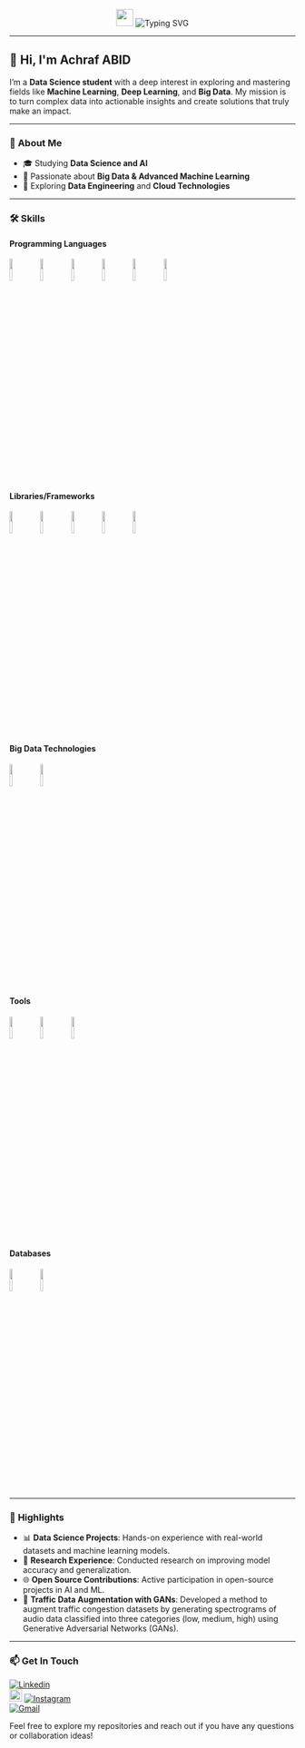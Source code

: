 <p align="center">
  <img src="https://media.giphy.com/media/hvRJCLFzcasrR4ia7z/giphy.gif" width="30px">
  <img src="https://readme-typing-svg.demolab.com?font=Fira+Code&size=18&duration=4000&pause=500&color=00ADB5&center=true&vCenter=true&width=435&lines=Data+Science+Student;Passionate+About+AI+and+ML;Building+Innovative+Solutions" alt="Typing SVG" />
</p>

---

## 👋 Hi, I'm **Achraf ABID**

I’m a **Data Science student** with a deep interest in exploring and mastering fields like **Machine Learning**, **Deep Learning**, and **Big Data**. My mission is to turn complex data into actionable insights and create solutions that truly make an impact.

---

### 🚀 **About Me**
- 🎓 Studying **Data Science and AI**
- 🌟 Passionate about **Big Data & Advanced Machine Learning**
- 🌱 Exploring **Data Engineering** and **Cloud Technologies**

---

### 🛠️ **Skills**
#### **Programming Languages**  
<code><img width="10%" src="https://www.vectorlogo.zone/logos/python/python-ar21.svg"></code>
<code><img width="10%" src="https://www.vectorlogo.zone/logos/java/java-ar21.svg"></code>
<code><img width="10%" src="https://www.vectorlogo.zone/logos/javascript/javascript-ar21.svg"></code>
<code><img width="10%" src="https://www.vectorlogo.zone/logos/w3_html5/w3_html5-ar21.svg"></code>
<code><img width="10%" src="https://upload.wikimedia.org/wikipedia/commons/1/19/C_Logo.png"></code>
<code><img width="10%" src="https://www.vectorlogo.zone/logos/r-project/r-project-ar21.svg"></code>


#### **Libraries/Frameworks**  
<code><img width="10%" src="https://www.vectorlogo.zone/logos/tensorflow/tensorflow-ar21.svg"></code>
<code><img width="10%" src="https://www.vectorlogo.zone/logos/pytorch/pytorch-ar21.svg"></code>
<code><img width="10%" src="https://github.com/scikit-learn/scikit-learn/blob/main/doc/logos/scikit-learn-logo-notext.png"></code>
<code><img width="10%" src="https://www.vectorlogo.zone/logos/numpy/numpy-ar21.svg"></code>
<code><img width="10%" src="https://upload.wikimedia.org/wikipedia/commons/a/ae/Keras_logo.svg"></code>


#### **Big Data Technologies**
<code><img width="10%" src="https://www.vectorlogo.zone/logos/apache_spark/apache_spark-ar21.svg"></code>
<code><img width="10%" src="https://www.vectorlogo.zone/logos/apache_hadoop/apache_hadoop-ar21.svg"></code>

#### **Tools**
<code><img width="10%" src="https://www.vectorlogo.zone/logos/git-scm/git-scm-ar21.svg"></code>
<code><img width="10%" src="https://www.vectorlogo.zone/logos/jupyter/jupyter-ar21.svg"></code>
<code><img width="10%" src="https://www.vectorlogo.zone/logos/flutterio/flutterio-ar21.svg"></code>

#### **Databases**
<code><img width="10%" src="https://www.vectorlogo.zone/logos/mysql/mysql-ar21.svg"></code>
<code><img width="10%" src="https://www.vectorlogo.zone/logos/mongodb/mongodb-ar21.svg"></code>

---

### 🌟 **Highlights**
- 📊 **Data Science Projects**: Hands-on experience with real-world datasets and machine learning models.
- 🔬 **Research Experience**: Conducted research on improving model accuracy and generalization.
- 🌐 **Open Source Contributions**: Active participation in open-source projects in AI and ML.
- 🚦 **Traffic Data Augmentation with GANs**: Developed a method to augment traffic congestion datasets by generating spectrograms of audio data classified into three categories (low, medium, high) using Generative Adversarial Networks (GANs).

---

### 📫 **Get In Touch**
[![Linkedin](https://img.shields.io/badge/-LinkedIn-blue?style=flat&logo=Linkedin&logoColor=white)](https://www.linkedin.com/in/achraf-abid1/)  
[<img src="https://img.shields.io/badge/Kaggle-Follow-blue?logo=kaggle&style=social" height="22" title="Follow me on Kaggle" />](https://www.kaggle.com/achrafabid7)
[![Instagram](https://img.shields.io/badge/-Instagram-c13584?style=flat&labelColor=c13584&logo=instagram&logoColor=white)](https://www.instagram.com/achraf.abid_/)  
[![Gmail](https://img.shields.io/badge/-Gmail-c14438?style=flat&logo=Gmail&logoColor=white)](mailto:abidachraf200@gmail.com)

Feel free to explore my repositories and reach out if you have any questions or collaboration ideas!
